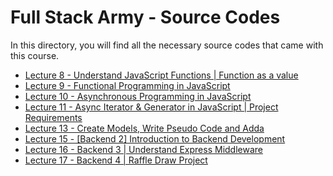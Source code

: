 # Full Stack Army - Source Codes

In this directory, you will find all the necessary source codes that came with this course.

- [Lecture 8 - Understand JavaScript Functions | Function as a value](./lecture-08/app.js)
- [Lecture 9 - Functional Programming in JavaScript](./lecture-09/app.js)
- [Lecture 10 - Asynchronous Programming in JavaScript](./lecture-10/app.js)
- [Lecture 11 - Async Iterator & Generator in JavaScript | Project Requirements](./lecture-11/app.js)
- [Lecture 13 - Create Models, Write Pseudo Code and Adda](./attendance-system/)
- [Lecture 15 - [Backend 2] Introduction to Backend Development](./lecture-15)
- [Lecture 16 - Backend 3 | Understand Express Middleware](./raffle-draw/)
- [Lecture 17 - Backend 4 | Raffle Draw Project](./raffle-draw/)
